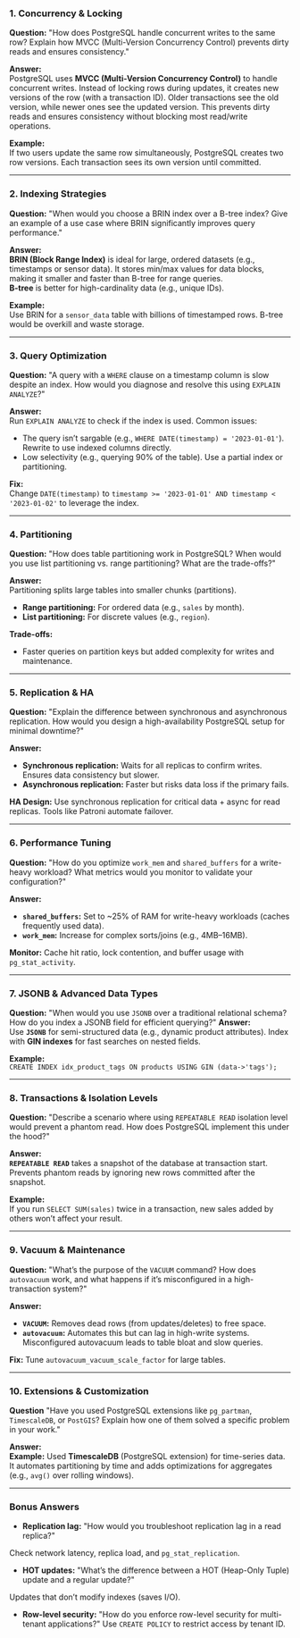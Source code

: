 ### **1. Concurrency & Locking**

**Question:**
"How does PostgreSQL handle concurrent writes to the same row? Explain how MVCC (Multi-Version Concurrency Control) prevents dirty reads and ensures consistency."

**Answer:**  
PostgreSQL uses **MVCC (Multi-Version Concurrency Control)** to handle concurrent writes. Instead of locking rows during updates, it creates new versions of the row (with a transaction ID). Older transactions see the old version, while newer ones see the updated version. This prevents dirty reads and ensures consistency without blocking most read/write operations.

**Example:**  
If two users update the same row simultaneously, PostgreSQL creates two row versions. Each transaction sees its own version until committed.

---

### **2. Indexing Strategies**

**Question:**
"When would you choose a BRIN index over a B-tree index? Give an example of a use case where BRIN significantly improves query performance."

**Answer:**  
**BRIN (Block Range Index)** is ideal for large, ordered datasets (e.g., timestamps or sensor data). It stores min/max values for data blocks, making it smaller and faster than B-tree for range queries.  
**B-tree** is better for high-cardinality data (e.g., unique IDs).

**Example:**  
Use BRIN for a `sensor_data` table with billions of timestamped rows. B-tree would be overkill and waste storage.

---

### **3. Query Optimization**

**Question:**
"A query with a `WHERE` clause on a timestamp column is slow despite an index. How would you diagnose and resolve this using `EXPLAIN ANALYZE`?"

**Answer:**  
Run `EXPLAIN ANALYZE` to check if the index is used. Common issues:

- The query isn’t sargable (e.g., `WHERE DATE(timestamp) = '2023-01-01'`). Rewrite to use indexed columns directly.
- Low selectivity (e.g., querying 90% of the table). Use a partial index or partitioning.

**Fix:**  
Change `DATE(timestamp)` to `timestamp >= '2023-01-01' AND timestamp < '2023-01-02'` to leverage the index.

---

### **4. Partitioning**

**Question:**
"How does table partitioning work in PostgreSQL? When would you use list partitioning vs. range partitioning? What are the trade-offs?"

**Answer:**  
Partitioning splits large tables into smaller chunks (partitions).

- **Range partitioning:** For ordered data (e.g., `sales` by month).
- **List partitioning:** For discrete values (e.g., `region`).

**Trade-offs:**

- Faster queries on partition keys but added complexity for writes and maintenance.

---

### **5. Replication & HA**

**Question:**
"Explain the difference between synchronous and asynchronous replication. How would you design a high-availability PostgreSQL setup for minimal downtime?"

**Answer:**

- **Synchronous replication:** Waits for all replicas to confirm writes. Ensures data consistency but slower.
- **Asynchronous replication:** Faster but risks data loss if the primary fails.

**HA Design:** Use synchronous replication for critical data + async for read replicas. Tools like Patroni automate failover.

---

### **6. Performance Tuning**

**Question:**
"How do you optimize `work_mem` and `shared_buffers` for a write-heavy workload? What metrics would you monitor to validate your configuration?"

**Answer:**

- **`shared_buffers`:** Set to ~25% of RAM for write-heavy workloads (caches frequently used data).
- **`work_mem`:** Increase for complex sorts/joins (e.g., 4MB–16MB).

**Monitor:** Cache hit ratio, lock contention, and buffer usage with `pg_stat_activity`.

---

### **7. JSONB & Advanced Data Types**

**Question:**
"When would you use `JSONB` over a traditional relational schema? How do you index a JSONB field for efficient querying?"
**Answer:**  
Use **`JSONB`** for semi-structured data (e.g., dynamic product attributes). Index with **GIN indexes** for fast searches on nested fields.

**Example:**  
`CREATE INDEX idx_product_tags ON products USING GIN (data->'tags');`

---

### **8. Transactions & Isolation Levels**

**Question:**
"Describe a scenario where using `REPEATABLE READ` isolation level would prevent a phantom read. How does PostgreSQL implement this under the hood?"

**Answer:**  
**`REPEATABLE READ`** takes a snapshot of the database at transaction start. Prevents phantom reads by ignoring new rows committed after the snapshot.

**Example:**  
If you run `SELECT SUM(sales)` twice in a transaction, new sales added by others won’t affect your result.

---

### **9. Vacuum & Maintenance**

**Question:**
"What’s the purpose of the `VACUUM` command? How does `autovacuum` work, and what happens if it’s misconfigured in a high-transaction system?"

**Answer:**

- **`VACUUM`:** Removes dead rows (from updates/deletes) to free space.
- **`autovacuum`:** Automates this but can lag in high-write systems. Misconfigured autovacuum leads to table bloat and slow queries.

**Fix:** Tune `autovacuum_vacuum_scale_factor` for large tables.

---

### **10. Extensions & Customization**

**Question**
"Have you used PostgreSQL extensions like `pg_partman`, `TimescaleDB`, or `PostGIS`? Explain how one of them solved a specific problem in your work."

**Answer:**  
**Example:** Used **TimescaleDB** (PostgreSQL extension) for time-series data. It automates partitioning by time and adds optimizations for aggregates (e.g., `avg()` over rolling windows).

---

### **Bonus Answers**

- **Replication lag:**
  "How would you troubleshoot replication lag in a read replica?"

Check network latency, replica load, and `pg_stat_replication`.

- **HOT updates:**
  "What’s the difference between a HOT (Heap-Only Tuple) update and a regular update?"

Updates that don’t modify indexes (saves I/O).

- **Row-level security:**
  "How do you enforce row-level security for multi-tenant applications?"
  Use `CREATE POLICY` to restrict access by tenant ID.

